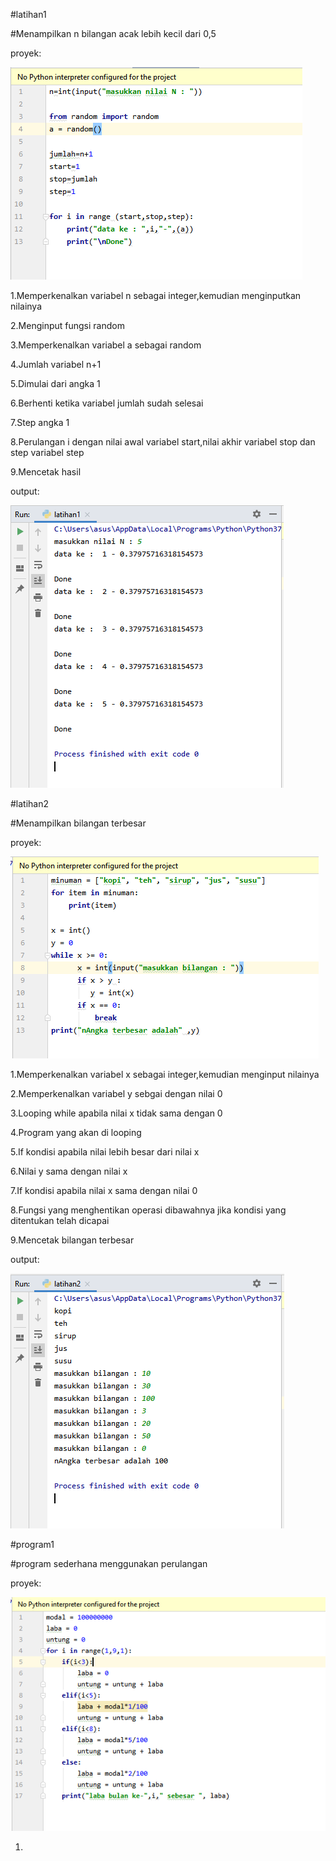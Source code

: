 #latihan1

#Menampilkan n bilangan acak lebih kecil dari 0,5

proyek:

![latihan1](https://github.com/miftahuljannah1202/labpy03/blob/master/gambar1/latihan1.PNG)


1.Memperkenalkan variabel n sebagai integer,kemudian menginputkan nilainya

2.Menginput fungsi random

3.Memperkenalkan variabel a sebagai random

4.Jumlah variabel n+1

5.Dimulai dari angka 1

6.Berhenti ketika variabel jumlah sudah selesai

7.Step angka 1

8.Perulangan i dengan nilai awal variabel start,nilai akhir variabel stop dan step variabel step

9.Mencetak hasil

output:

![output latihan1](https://github.com/miftahuljannah1202/labpy03/blob/master/gambar1/output%20latihan1.PNG)


#latihan2

#Menampilkan bilangan terbesar

proyek:

![latihan2](https://github.com/miftahuljannah1202/labpy03/blob/master/gambar1/latihan2.PNG)


1.Memperkenalkan variabel x sebagai integer,kemudian menginput nilainya

2.Memperkenalkan variabel y sebgai dengan nilai 0

3.Looping while apabila nilai x tidak sama dengan 0

4.Program yang akan di looping

5.If kondisi apabila nilai lebih besar dari nilai x

6.Nilai y sama dengan nilai x

7.If kondisi apabila nilai x sama dengan nilai 0

8.Fungsi yang menghentikan operasi dibawahnya jika kondisi yang ditentukan telah dicapai

9.Mencetak bilangan terbesar

output:

![output latihan2](https://github.com/miftahuljannah1202/labpy03/blob/master/gambar1/output%20latihan2.PNG)


#program1

#program sederhana menggunakan perulangan

proyek:

![program1](https://github.com/miftahuljannah1202/labpy03/blob/master/gambar1/program1.PNG)


1.